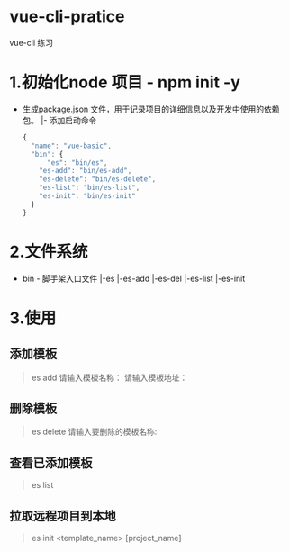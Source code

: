# vue-cli-pratice
vue-cli 练习

# 1.初始化node 项目 - npm init -y 

- 生成package.json 文件，用于记录项目的详细信息以及开发中使用的依赖包。
  |- 添加启动命令
  ```javascript
  {
    "name": "vue-basic",
    "bin": {
    	"es": "bin/es",
      "es-add": "bin/es-add",
      "es-delete": "bin/es-delete",
      "es-list": "bin/es-list",
      "es-init": "bin/es-init"
    }
  }
  ```

# 2.文件系统

- bin - 脚手架入口文件
  |-es
  |-es-add
  |-es-del
  |-es-list
  |-es-init


# 3.使用
## 添加模板
> es add 
请输入模板名称：
请输入模板地址：

## 删除模板
> es delete
请输入要删除的模板名称:

## 查看已添加模板
> es list

## 拉取远程项目到本地
> es init <template_name> [project_name]
